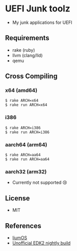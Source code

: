 # UEFI Junk toolz

* My junk applications for UEFI

## Requirements

* rake (ruby)
* llvm (clang/lld)
* qemu

## Cross Compiling

### x64 (amd64)

```
$ rake ARCH=x64
$ rake run ARCH=x64
```

### i386

```
$ rake ARCH=i386
$ rake run ARCH=i386
```

### aarch64 (arm64)

```
$ rake ARCH=aa64
$ rake run ARCH=aa64
```

### aarch32 (arm32)

* Currently not supported :cry:

## License

* MIT

## References

* [liumOS](https://github.com/hikalium/liumos)
* [Unofficial EDK2 nightly build](https://retrage.github.io/edk2-nightly/)
